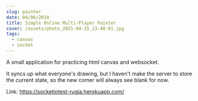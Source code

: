 ```yaml
---
slug: painter
date: 04/06/2018
title: Simple Online Multi-Player Painter
cover: /assets/photo_2021-04-15_13-40-01.jpg
tags:
  - canvas
  - socket
---
```

A small application for practicing html canvas and websocket. 

It syncs up what everyone's drawing, but I haven't make the server to store the current state, so the new comer will always see blank for now.

Link: https://socketiotest-rugia.herokuapp.com/